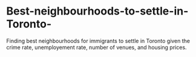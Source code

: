 # Best-neighbourhoods-to-settle-in-Toronto-
Finding best neighbourhoods for immigrants to settle in Toronto given the crime rate, unemployement rate, number of venues, and housing prices.
